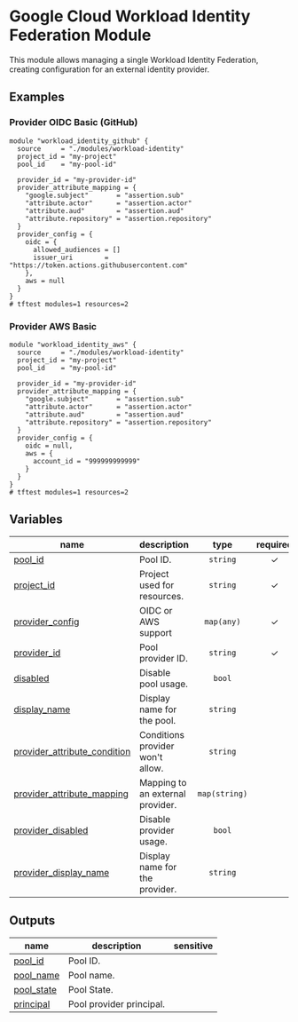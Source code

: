 # Google Cloud Workload Identity Federation Module

This module allows managing a single Workload Identity Federation, creating configuration for an external identity provider.


## Examples

### Provider OIDC Basic (GitHub)

```hcl
module "workload_identity_github" {
  source     = "./modules/workload-identity"
  project_id = "my-project"
  pool_id    = "my-pool-id"

  provider_id = "my-provider-id"
  provider_attribute_mapping = {
    "google.subject"       = "assertion.sub"
    "attribute.actor"      = "assertion.actor"
    "attribute.aud"        = "assertion.aud"
    "attribute.repository" = "assertion.repository"
  }
  provider_config = {
    oidc = {
      allowed_audiences = []
      issuer_uri        = "https://token.actions.githubusercontent.com"
    },
    aws = null
  }
}
# tftest modules=1 resources=2
```

### Provider AWS Basic

```hcl
module "workload_identity_aws" {
  source     = "./modules/workload-identity"
  project_id = "my-project"
  pool_id    = "my-pool-id"

  provider_id = "my-provider-id"
  provider_attribute_mapping = {
    "google.subject"       = "assertion.sub"
    "attribute.actor"      = "assertion.actor"
    "attribute.aud"        = "assertion.aud"
    "attribute.repository" = "assertion.repository"
  }
  provider_config = {
    oidc = null,
    aws = {
      account_id = "999999999999"
    }
  }
}
# tftest modules=1 resources=2
```
<!-- BEGIN TFDOC -->

## Variables

| name | description | type | required | default |
|---|---|:---:|:---:|:---:|
| [pool_id](variables.tf#L29) | Pool ID. | <code>string</code> | ✓ |  |
| [project_id](variables.tf#L34) | Project used for resources. | <code>string</code> | ✓ |  |
| [provider_config](variables.tf#L66) | OIDC or AWS support | <code>map&#40;any&#41;</code> | ✓ |  |
| [provider_id](variables.tf#L39) | Pool provider ID. | <code>string</code> | ✓ |  |
| [disabled](variables.tf#L23) | Disable pool usage. | <code>bool</code> |  | <code>false</code> |
| [display_name](variables.tf#L17) | Display name for the pool. | <code>string</code> |  | <code>&#34;&#34;</code> |
| [provider_attribute_condition](variables.tf#L53) | Conditions provider won't allow. | <code>string</code> |  | <code>null</code> |
| [provider_attribute_mapping](variables.tf#L58) | Mapping to an external provider. | <code>map&#40;string&#41;</code> |  | <code title="&#123;&#10;  &#34;google.subject&#34; &#61; &#34;assertion.sub&#34;&#10;&#125;">&#123;&#8230;&#125;</code> |
| [provider_disabled](variables.tf#L48) | Disable provider usage. | <code>bool</code> |  | <code>false</code> |
| [provider_display_name](variables.tf#L43) | Display name for the provider. | <code>string</code> |  | <code>&#34;&#34;</code> |

## Outputs

| name | description | sensitive |
|---|---|:---:|
| [pool_id](outputs.tf#L23) | Pool ID. |  |
| [pool_name](outputs.tf#L18) | Pool name. |  |
| [pool_state](outputs.tf#L28) | Pool State. |  |
| [principal](outputs.tf#L33) | Pool provider principal. |  |

<!-- END TFDOC -->
